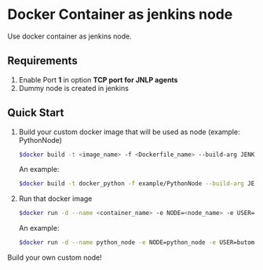 Docker Container as jenkins node
================================
Use docker container as jenkins node.

Requirements
------------
1. Enable Port **1** in option **TCP port for JNLP agents**
2. Dummy node is created in jenkins

Quick Start
-----------
1. Build your custom docker image that will be used as node (example: PythonNode)
	
	```bash
	$docker build -t <image_name> -f <Dockerfile_name> --build-arg JENKINS_URL=<jenkins_url> <path>
	```

	An example:
	
	```bash
	$docker build -t docker_python -f example/PythonNode --build-arg JENKINS_URL=http://127.0.0.1:8080 example
	```

2. Run that docker image
	
	```bash
	$docker run -d --name <container_name> -e NODE=<node_name> -e USER=<jenkins_username> -e PASSWORD=<jenkins_password> <docker_image_name>
	```

	An example:
	
	```bash
	$docker run -d --name python_node -e NODE=python_node -e USER=butomo -e PASSWORD=secr3t docker_python
	```

Build your own custom node! 
